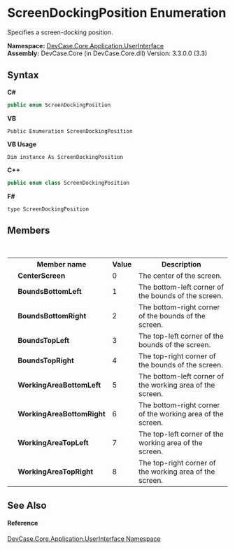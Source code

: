 # ScreenDockingPosition Enumeration
 

Specifies a screen-docking position.

**Namespace:**&nbsp;<a href="N_DevCase_Core_Application_UserInterface">DevCase.Core.Application.UserInterface</a><br />**Assembly:**&nbsp;DevCase.Core (in DevCase.Core.dll) Version: 3.3.0.0 (3.3)

## Syntax

**C#**<br />
``` C#
public enum ScreenDockingPosition
```

**VB**<br />
``` VB
Public Enumeration ScreenDockingPosition
```

**VB Usage**<br />
``` VB Usage
Dim instance As ScreenDockingPosition
```

**C++**<br />
``` C++
public enum class ScreenDockingPosition
```

**F#**<br />
``` F#
type ScreenDockingPosition
```


## Members
&nbsp;<table><tr><th></th><th>Member name</th><th>Value</th><th>Description</th></tr><tr><td /><td target="F:DevCase.Core.Application.UserInterface.ScreenDockingPosition.CenterScreen">**CenterScreen**</td><td>0</td><td>The center of the screen.</td></tr><tr><td /><td target="F:DevCase.Core.Application.UserInterface.ScreenDockingPosition.BoundsBottomLeft">**BoundsBottomLeft**</td><td>1</td><td>The bottom-left corner of the bounds of the screen.</td></tr><tr><td /><td target="F:DevCase.Core.Application.UserInterface.ScreenDockingPosition.BoundsBottomRight">**BoundsBottomRight**</td><td>2</td><td>The bottom-right corner of the bounds of the screen.</td></tr><tr><td /><td target="F:DevCase.Core.Application.UserInterface.ScreenDockingPosition.BoundsTopLeft">**BoundsTopLeft**</td><td>3</td><td>The top-left corner of the bounds of the screen.</td></tr><tr><td /><td target="F:DevCase.Core.Application.UserInterface.ScreenDockingPosition.BoundsTopRight">**BoundsTopRight**</td><td>4</td><td>The top-right corner of the bounds of the screen.</td></tr><tr><td /><td target="F:DevCase.Core.Application.UserInterface.ScreenDockingPosition.WorkingAreaBottomLeft">**WorkingAreaBottomLeft**</td><td>5</td><td>The bottom-left corner of the working area of the screen.</td></tr><tr><td /><td target="F:DevCase.Core.Application.UserInterface.ScreenDockingPosition.WorkingAreaBottomRight">**WorkingAreaBottomRight**</td><td>6</td><td>The bottom-right corner of the working area of the screen.</td></tr><tr><td /><td target="F:DevCase.Core.Application.UserInterface.ScreenDockingPosition.WorkingAreaTopLeft">**WorkingAreaTopLeft**</td><td>7</td><td>The top-left corner of the working area of the screen.</td></tr><tr><td /><td target="F:DevCase.Core.Application.UserInterface.ScreenDockingPosition.WorkingAreaTopRight">**WorkingAreaTopRight**</td><td>8</td><td>The top-right corner of the working area of the screen.</td></tr></table>

## See Also


#### Reference
<a href="N_DevCase_Core_Application_UserInterface">DevCase.Core.Application.UserInterface Namespace</a><br />